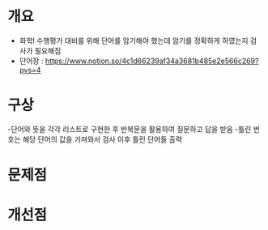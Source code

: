 # 개요
- 화학I 수행평가 대비를 위해 단어를 암기해야 했는데 암기를 정확하게 하였는지 검사가 필요해짐
- 단어장 : https://www.notion.so/4c1d66239af34a3681b485e2e566c269?pvs=4


# 구상
-단어와 뜻을 각각 리스트로 구현한 후 반복문을 활용하여 질문하고 답을 받음
-틀린 번호는 해당 단어의 값을 가져와서 검사 이후 틀린 단어들 출력


# 문제점



# 개선점

